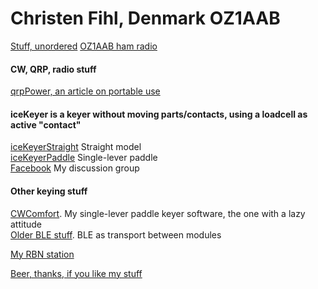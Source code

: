 # Christen Fihl, Denmark  OZ1AAB
[Stuff, unordered](/misc.html)
[OZ1AAB ham radio](/oz1aab.html)

#### CW, QRP, radio stuff
[qrpPower, an article on portable use](/qrpPower.html)
#### iceKeyer is a keyer without moving parts/contacts, using a loadcell as active "contact"
[iceKeyerStraight](/iceKeyer/indexStraight) Straight model  
[iceKeyerPaddle](/iceKeyer/indexPaddle) Single-lever paddle  
[Facebook](https://www.facebook.com/groups/oz1aab) My discussion group  

#### Other keying stuff
[CWComfort](/CWComfort/). My single-lever paddle keyer software, the one with a lazy attitude\
[Older BLE stuff](/BLE_CW_Keyer/). BLE as transport between modules  

[My RBN station](https://beta.reversebeacon.net/main.php?zoom=57.70,6.33,2.00&rows=100&spotters=1&max_age=3,hours&spotter_call=oz1aab&hide=distance_mi)  

[Beer, thanks, if you like my stuff](https://www.buymeacoffee.com/Fihl)  
